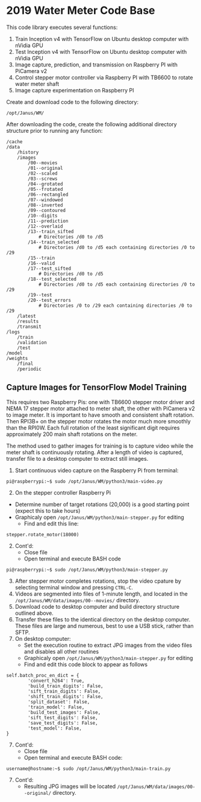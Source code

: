 # 2019 Water Meter Code Base

This code library executes several functions:

1. Train Inception v4 with TensorFlow on Ubuntu desktop computer with nVidia GPU
2. Test Inception v4 with TensorFlow on Ubuntu desktop computer with nVidia GPU
3. Image capture, prediction, and transmission on Raspberry PI with PiCamera v2
4. Control stepper motor controller via Raspberry PI with TB6600 to rotate water meter shaft
5. Image capture experimentation on Raspberry PI

Create and download code to the following directory:

```
/opt/Janus/WM/
```

After downloading the code, create the following additional directory structure prior to running any function:

```
/cache
/data
	/history
	/images
		/00--movies
		/01--original
		/02--scaled
		/03--screws
		/04--grotated
		/05--frotated
		/06--rectangled
		/07--windowed
		/08--inverted
		/09--contoured
		/10--digits
		/11--prediction
		/12--overlaid
		/13--train_sifted
			# Directories /d0 to /d5 
		/14--train_selected
			# Directories /d0 to /d5 each containing directories /0 to /29
		/15--train
		/16--valid
		/17--test_sifted
			# Directories /d0 to /d5 
		/18--test_selected
			# Directories /d0 to /d5 each containing directories /0 to /29
		/19--test
		/20--test_errors
			# Directories /0 to /29 each containing directories /0 to /29
	/latest
	/results
	/transmit
/logs
	/train
	/validation
	/test
/model
/weights
	/final
	/periodic
```

## Capture Images for TensorFlow Model Training

This requires two Raspberry Pis: one with TB6600 stepper motor driver and NEMA 17 stepper motor attached to meter shaft, the other with PiCamera v2 to image meter.  It is important to have smooth and consistent shaft rotation. Then RPI3B+ on the stepper motor rotates the motor much more smoothly than the RPI0W.  Each full rotation of the least significant digit requires approximately 200 main shaft rotations on the meter.

The method used to gather images for training is to capture video while the meter shaft is continuously rotating.  After a length of video is captured, transfer file to a desktop computer to extract still images.

1. Start continuous video capture on the Raspberry Pi from terminal:

```
pi@raspberrypi:~$ sudo /opt/Janus/WM/python3/main-video.py
```

2. On the stepper controller Raspberry Pi
  - Determine number of target rotations (20,000) is a good starting point (expect this to take hours)
  - Graphicaly open ```/opt/Janus/WM/python3/main-stepper.py``` for editing
	- Find and edit this line:

```
stepper.rotate_motor(18000)
```

2. Cont'd:
	- Close file
	- Open terminal and execute BASH code

```
pi@raspberrypi:~$ sudo /opt/Janus/WM/python3/main-stepper.py
```
 
3.  After stepper motor completes rotations, stop the video cpature by selecting terminal window and pressing ```CTRL-C```.
4.  Videos are segmented into files of 1-minute length, and located in the ```/opt/Janus/WM/data/images/00--movies/``` directory.
5.  Download code to desktop computer and build directory structure outlined above.
6.  Transfer these files to the identical directory on the desktop computer.  These files are large and numerous, best to use a USB stick, rather than SFTP.
7.  On desktop computer:
	- Set the execution routine to extract JPG images from the video files and disables all other routines
	- Graphicaly open ```/opt/Janus/WM/python3/main-stepper.py``` for editing
	- Find and edit this code block to appear as follows
```
self.batch_proc_en_dict = {
		'convert_h264': True,
		'build_train_digits': False,
		'sift_train_digits': False,
		'shift_train_digits': False,
		'split_dataset': False,
		'train_model': False,
		'build_test_images': False,
		'sift_test_digits': False,
		'save_test_digits': False,
		'test_model': False,
}
```

7. Cont'd:
	- Close file
	- Open terminal and execute BASH code:

```
username@hostname:~$ sudo /opt/Janus/WM/python3/main-train.py
```
7. Cont'd:
	- Resulting JPG images will be located ```/opt/Janus/WM/data/images/00--original/``` directory.
	
